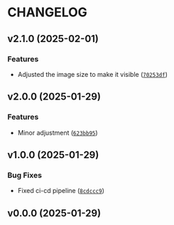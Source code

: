 # CHANGELOG


## v2.1.0 (2025-02-01)

### Features

- Adjusted the image size to make it visible
  ([`70253df`](https://github.com/UBC-MDS/fast_eda/commit/70253dfd6c49a4fe9aed73a295722c8880703e66))


## v2.0.0 (2025-01-29)

### Features

- Minor adjustment
  ([`623bb95`](https://github.com/UBC-MDS/fast_eda/commit/623bb957d5030c1b2f7420507b1f33153f2f0948))


## v1.0.0 (2025-01-29)

### Bug Fixes

- Fixed ci-cd pipeline
  ([`8cdccc9`](https://github.com/UBC-MDS/fast_eda/commit/8cdccc9422857589165eb848327a0bb9488ad1b3))


## v0.0.0 (2025-01-29)
